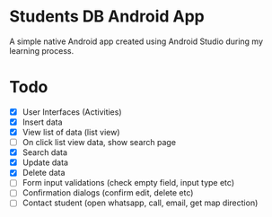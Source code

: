 # Students DB Android App
A simple native Android app created using Android Studio during my learning process.

# Todo
- [x] User Interfaces (Activities)
- [x] Insert data
- [x] View list of data (list view)
- [ ] On click list view data, show search page
- [x] Search data
- [x] Update data
- [x] Delete data
- [ ] Form input validations (check empty field, input type etc)
- [ ] Confirmation dialogs (confirm edit, delete etc)
- [ ] Contact student (open whatsapp, call, email, get map direction)
